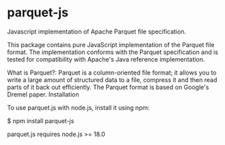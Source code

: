 # parquet-js

Javascript implementation of Apache Parquet file specification.

This package contains pure JavaScript implementation of the Parquet file format. The implementation conforms with the Parquet specification and is tested for compatibility with Apache's Java reference implementation.

What is Parquet?: Parquet is a column-oriented file format; it allows you to write a large amount of structured data to a file, compress it and then read parts of it back out efficiently. The Parquet format is based on Google's Dremel paper.
Installation

To use parquet.js with node.js, install it using npm:

  $ npm install parquet-js

parquet.js requires node.js >= 18.0
